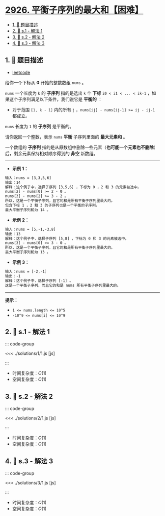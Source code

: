 # [2926. 平衡子序列的最大和【困难】](https://github.com/tnotesjs/TNotes.leetcode/tree/main/notes/2926.%20%E5%B9%B3%E8%A1%A1%E5%AD%90%E5%BA%8F%E5%88%97%E7%9A%84%E6%9C%80%E5%A4%A7%E5%92%8C%E3%80%90%E5%9B%B0%E9%9A%BE%E3%80%91)

<!-- region:toc -->

- [1. 📝 题目描述](#1--题目描述)
- [2. 🎯 s.1 - 解法 1](#2--s1---解法-1)
- [3. 🎯 s.2 - 解法 2](#3--s2---解法-2)
- [4. 🎯 s.3 - 解法 3](#4--s3---解法-3)

<!-- endregion:toc -->

## 1. 📝 题目描述

- [leetcode](https://leetcode.cn/problems/maximum-balanced-subsequence-sum/)

给你一个下标从 **0** 开始的整数数组 `nums` 。

`nums` 一个长度为 `k` 的 **子序列** 指的是选出 `k` 个 **下标** `i0 < i1 < ... < ik-1` ，如果这个子序列满足以下条件，我们说它是 **平衡的** ：

- 对于范围 `[1, k - 1]` 内的所有 `j` ，`nums[ij] - nums[ij-1] >= ij - ij-1` 都成立。

`nums` 长度为 `1` 的 **子序列** 是平衡的。

请你返回一个整数，表示 `nums` **平衡** 子序列里面的 **最大元素和** 。

一个数组的 **子序列** 指的是从原数组中删除一些元素（**也可能一个元素也不删除**）后，剩余元素保持相对顺序得到的 **非空** 新数组。

---

- **示例 1：**

```txt
输入：nums = [3,3,5,6]
输出：14
解释：这个例子中，选择子序列 [3,5,6] ，下标为 0 ，2 和 3 的元素被选中。
nums[2] - nums[0] >= 2 - 0 。
nums[3] - nums[2] >= 3 - 2 。
所以，这是一个平衡子序列，且它的和是所有平衡子序列里最大的。
包含下标 1 ，2 和 3 的子序列也是一个平衡的子序列。
最大平衡子序列和为 14 。
```

- **示例 2：**

```txt
输入：nums = [5,-1,-3,8]
输出：13
解释：这个例子中，选择子序列 [5,8] ，下标为 0 和 3 的元素被选中。
nums[3] - nums[0] >= 3 - 0 。
所以，这是一个平衡子序列，且它的和是所有平衡子序列里最大的。
最大平衡子序列和为 13 。
```

- **示例 3：**

```txt
输入：nums = [-2,-1]
输出：-1
解释：这个例子中，选择子序列 [-1] 。
这是一个平衡子序列，而且它的和是 nums 所有平衡子序列里最大的。
```

---

**提示：**

- `1 <= nums.length <= 10^5`
- `-10^9 <= nums[i] <= 10^9`

## 2. 🎯 s.1 - 解法 1

::: code-group

<<< ./solutions/1/1.js [js]

:::

- 时间复杂度：$O(1)$
- 空间复杂度：$O(1)$

## 3. 🎯 s.2 - 解法 2

::: code-group

<<< ./solutions/2/1.js [js]

:::

- 时间复杂度：$O(1)$
- 空间复杂度：$O(1)$

## 4. 🎯 s.3 - 解法 3

::: code-group

<<< ./solutions/3/1.js [js]

:::

- 时间复杂度：$O(1)$
- 空间复杂度：$O(1)$
